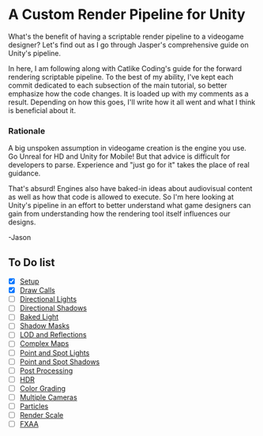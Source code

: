# A Custom Render Pipeline for Unity

What's the benefit of having a scriptable render pipeline to a videogame designer? Let's find out as I go through Jasper's comprehensive guide on Unity's pipeline. 


In here, I am following along with Catlike Coding's guide for the forward rendering scriptable pipeline. To the best of my ability, I've kept each commit dedicated to each subsection of the main tutorial, so better emphasize how the code changes. It is loaded up with my comments as a result. Depending on how this goes, I'll write how it all went and what I think is beneficial about it.


### Rationale

A big unspoken assumption in videogame creation is the engine you use. Go Unreal for HD and Unity for Mobile! But that advice is difficult for developers to parse. Experience and "just go for it" takes the place of real guidance. 

That's absurd! Engines also have baked-in ideas about audiovisual content as well as how that code is allowed to execute. So I'm here looking at Unity's pipeline in an effort to better understand what game designers can gain from understanding how the rendering tool itself influences our designs.

-Jason

## To Do list

- [x] [Setup](https://catlikecoding.com/unity/tutorials/custom-srp/custom-render-pipeline/)
- [x] [Draw Calls](https://catlikecoding.com/unity/tutorials/custom-srp/draw-calls/)
- [ ] [Directional Lights](https://catlikecoding.com/unity/tutorials/custom-srp/directional-lights/)
- [ ] [Directional Shadows](https://catlikecoding.com/unity/tutorials/custom-srp/directional-shadows/)
- [ ] [Baked Light](https://catlikecoding.com/unity/tutorials/custom-srp/baked-light/)
- [ ] [Shadow Masks](https://catlikecoding.com/unity/tutorials/custom-srp/shadow-masks/)
- [ ] [LOD and Reflections](https://catlikecoding.com/unity/tutorials/custom-srp/lod-and-reflections/)
- [ ] [Complex Maps](https://catlikecoding.com/unity/tutorials/custom-srp/complex-maps/)
- [ ] [Point and Spot Lights](https://catlikecoding.com/unity/tutorials/custom-srp/point-and-spot-lights/)
- [ ] [Point and Spot Shadows](https://catlikecoding.com/unity/tutorials/custom-srp/point-and-spot-shadows/)
- [ ] [Post Processing](https://catlikecoding.com/unity/tutorials/custom-srp/post-processing/)
- [ ] [HDR](https://catlikecoding.com/unity/tutorials/custom-srp/hdr/)
- [ ] [Color Grading](https://catlikecoding.com/unity/tutorials/custom-srp/color-grading/)
- [ ] [Multiple Cameras](https://catlikecoding.com/unity/tutorials/custom-srp/multiple-cameras/)
- [ ] [Particles](https://catlikecoding.com/unity/tutorials/custom-srp/particles/)
- [ ] [Render Scale](https://catlikecoding.com/unity/tutorials/custom-srp/render-scale/)
- [ ] [FXAA](https://catlikecoding.com/unity/tutorials/custom-srp/fxaa/)